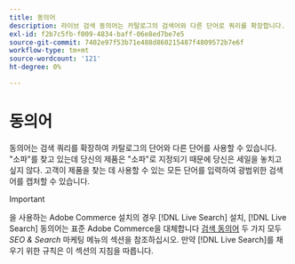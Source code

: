 ```yaml
---
title: 동의어
description: 라이브 검색 동의어는 카탈로그의 검색어와 다른 단어로 쿼리를 확장합니다.
exl-id: f2b7c5fb-f009-4834-baff-06e8ed7be7e5
source-git-commit: 7402e97f53b71e488d860215487f4809572b7e6f
workflow-type: tm+mt
source-wordcount: '121'
ht-degree: 0%

---
```


# 동의어

동의어는 검색 쿼리를 확장하여 카탈로그의 단어와 다른 단어를 사용할 수 있습니다. &quot;소파&quot;를 찾고 있는데 당신의 제품은 &quot;소파&quot;로 지정되기 때문에 당신은 세일을 놓치고 싶지 않다. 고객이 제품을 찾는 데 사용할 수 있는 모든 단어를 입력하여 광범위한 검색어를 캡처할 수 있습니다.

>[!IMPORTANT]
>
>을 사용하는 Adobe Commerce 설치의 경우 [!DNL Live Search] 설치, [!DNL Live Search] 동의어는 표준 Adobe Commerce을 대체합니다 [검색 동의어](https://docs.magento.com/user-guide/marketing/search-synonyms.html) 두 가지 모두 *SEO &amp; Search* 마케팅 메뉴의 섹션을 참조하십시오. 만약 [!DNL Live Search]를 채우기 위한 규칙은 이 섹션의 지침을 따릅니다.
